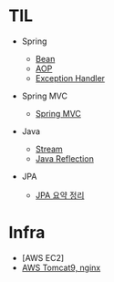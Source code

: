 # TIL
  
 - Spring
   - [Bean](https://github.com/russell-seo/TIL/blob/main/Spring)
   - [AOP](https://github.com/russell-seo/TIL/blob/main/Spring/AOP.md)
   - [Exception Handler](https://github.com/russell-seo/TIL/blob/main/Spring/ExceptionHandler.md) 
 
 
 - Spring MVC
    - [Spring MVC](https://github.com/russell-seo/TIL/blob/main/Spring/Spring%20MVC.md)
 
 - Java
 
    - [Stream](https://github.com/russell-seo/TIL/blob/main/Java/Stream)
    - [Java Reflection](https://github.com/russell-seo/TIL/blob/main/Java/Reflection.md)


  - JPA
      - [JPA 요약 정리](https://github.com/russell-seo/ORM-JPA)

# Infra

  -   [AWS EC2]
  -   [AWS Tomcat9, nginx](https://github.com/russell-seo/TIL/blob/main/Infra/AWS/Tomcat%2CNginx.md)
